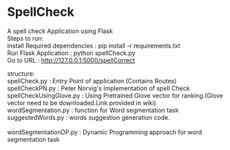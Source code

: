 # SpellCheck
A spell check Application using Flask<br />
Steps to run:<br />
Install Required dependencies : pip install -r requirements.txt<br />
Run Flask Application : python spellCheck.py<br />
Go to URL : http://127.0.0.1:5000/spellCorrect<br />

structure:<br />
spellCheck.py : Entry Point of application (Contains Routes)<br />
spellCheckPN.py : Peter Norvig's Implementation of spell Check<br />
spellCheckUsingGlove.py : Using Pretrained Glove vector for ranking.(Glove vector need to be downloaded.Link provided in wiki)<br />
wordSegmentation.py : function for Word segmentation task<br />
suggestedWords.py : words suggestion generation code.<br /><br />
wordSegmentationDP.py : Dynamic Programming approach for word segmentation task<br />
